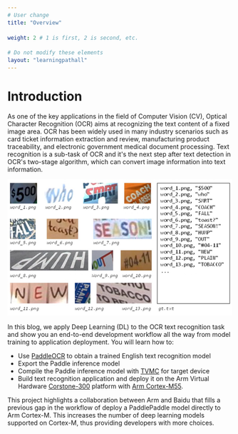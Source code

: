```yaml
---
# User change
title: "Overview"

weight: 2 # 1 is first, 2 is second, etc.

# Do not modify these elements
layout: "learningpathall"
---
```


# Introduction
As one of the key applications in the field of Computer Vision (CV), Optical Character Recognition (OCR) aims at recognizing the text content of a fixed image area. OCR has been widely used in many industry scenarios such as card ticket information extraction and review, manufacturing product traceability, and electronic government medical document processing. Text recognition is a sub-task of OCR and it's the next step after text detection in OCR's two-stage algorithm, which can convert image information into text information. 

![Example of English text recognition #center](./Figure1.png "Figure 1. Example of English text recognition (Image source: https://iapr.org/archives/icdar2015/index.html)")


In this blog, we apply Deep Learning (DL) to the OCR text recognition task and show you an end-to-end development workflow all the way from model training to application deployment. You will learn how to:
- Use [PaddleOCR](https://github.com/PaddlePaddle/PaddleOCR) to obtain a trained English text recognition model
- Export the Paddle inference model 
- Compile the Paddle inference model with [TVMC](https://tvm.apache.org/docs/tutorial/tvmc_command_line_driver.html#sphx-glr-tutorial-tvmc-command-line-driver-py) for target device
- Build text recognition application and deploy it on the Arm Virtual Hardware [Corstone-300](https://www.arm.com/products/silicon-ip-subsystems/corstone-300) platform with [Arm Cortex-M55](https://www.arm.com/products/silicon-ip-cpu/cortex-m/cortex-m55).

This project highlights a collaboration between Arm and Baidu that fills a previous gap in the workflow of deploy a PaddlePaddle model directly to Arm Cortex-M. This increases the number of deep learning models supported on Cortex-M, thus providing developers with more choices.






